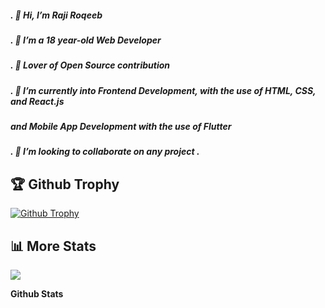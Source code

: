 ##### . 👋 Hi, I’m Raji Roqeeb
##### . 👀 I’m a 18 year-old Web Developer
##### . 👀 Lover of Open Source contribution
##### . 🌱 I’m currently into Frontend Development, with the use of HTML, CSS, and React.js 
 #####      and Mobile App Development with the use of Flutter
##### . 💞️ I’m looking to collaborate on any project .
 
## 🏆 Github Trophy

<a href="https://Codebox124.github.io">
<img alt="Github Trophy" src="https://github-profile-trophy.vercel.app/?username=Codebox124&theme=gruvbox">
</a>


## 📊 More Stats
  ![](https://komarev.com/ghpvc/?username=Codebox124&color=green) <br />
  
 **Github Stats**

